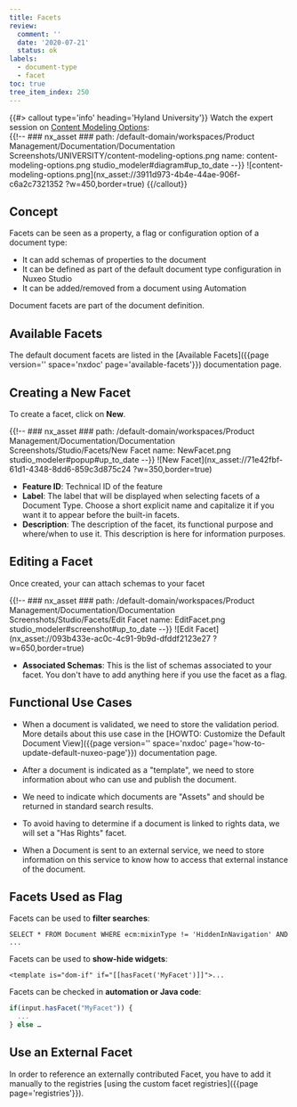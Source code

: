 ```yaml
---
title: Facets
review:
  comment: ''
  date: '2020-07-21'
  status: ok
labels:
  - document-type
  - facet
toc: true
tree_item_index: 250
---
```


{{#> callout type='info' heading='Hyland University'}}
Watch the expert session on [Content Modeling Options](https://university.hyland.com/courses/e4025):</br>
{{!--     ### nx_asset ###
    path: /default-domain/workspaces/Product Management/Documentation/Documentation Screenshots/UNIVERSITY/content-modeling-options.png
    name: content-modeling-options.png
    studio_modeler#diagram#up_to_date
--}}
![content-modeling-options.png](nx_asset://3911d973-4b4e-44ae-906f-c6a2c7321352 ?w=450,border=true)
{{/callout}}

## Concept

Facets can be seen as a property, a flag or configuration option of a document type:
- It can add schemas of properties to the document
- It can be defined as part of the default document type configuration in Nuxeo Studio
- It can be added/removed from a document using Automation

Document facets are part of the document definition.

## Available Facets

The default document facets are listed in the [Available Facets]({{page version='' space='nxdoc' page='available-facets'}}) documentation page.

## Creating a New Facet

To create a facet, click on **New**.

{{!--     ### nx_asset ###
    path: /default-domain/workspaces/Product Management/Documentation/Documentation Screenshots/Studio/Facets/New Facet
    name: NewFacet.png
    studio_modeler#popup#up_to_date
--}}
![New Facet](nx_asset://71e42fbf-61d1-4348-8dd6-859c3d875c24 ?w=350,border=true)

* **Feature ID**: Technical ID of the feature
* **Label**: The label that will be displayed when selecting facets of a Document Type. Choose a short explicit name and capitalize it if you want it to appear before the built-in facets.
* **Description**: The description of the facet, its functional purpose and where/when to use it. This description is here for information purposes.

## Editing a Facet

Once created, your can attach schemas to your facet

{{!--     ### nx_asset ###
    path: /default-domain/workspaces/Product Management/Documentation/Documentation Screenshots/Studio/Facets/Edit Facet
    name: EditFacet.png
    studio_modeler#screenshot#up_to_date
--}}
![Edit Facet](nx_asset://093b433e-ac0c-4c91-9b9d-dfddf2123e27 ?w=650,border=true)

* **Associated Schemas**: This is the list of schemas associated to your facet. You don't have to add anything here if you use the facet as a flag.

## Functional Use Cases

- When a document is validated, we need to store the validation period.</br>
  More details about this use case in the [HOWTO: Customize the Default Document View]({{page version='' space='nxdoc' page='how-to-update-default-nuxeo-page'}}) documentation page.

- After a document is indicated as a "template", we need to store information about who can use and publish the document.

- We need to indicate which documents are "Assets" and should be returned in standard search results.

- To avoid having to determine if a document is linked to rights data, we will set a "Has Rights" facet.

- When a Document is sent to an external service, we need to store information on this service to know how to access that external instance of the document.

## Facets Used as Flag

Facets can be used to **filter searches**:
```
SELECT * FROM Document WHERE ecm:mixinType != 'HiddenInNavigation' AND ...
```

Facets can be used to **show-hide widgets**:
```
<template is="dom-if" if="[[hasFacet('MyFacet')]]">...
```

Facets can be checked in **automation or Java code**:
```js
if(input.hasFacet("MyFacet")) {
  ...
} else …
```

## Use an External Facet

In order to reference an externally contributed Facet, you have to add it manually to the registries [using the custom facet registries]({{page page='registries'}}).
